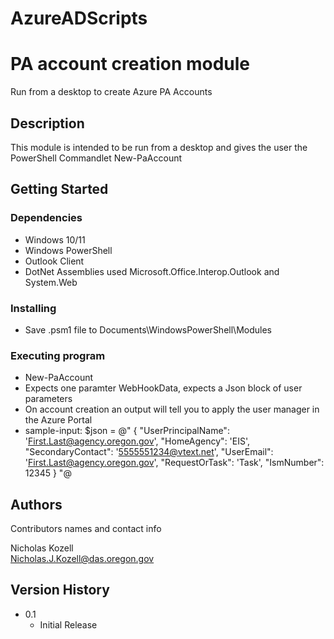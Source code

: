# AzureADScripts

# PA account creation module

Run from a desktop to create Azure PA Accounts 

## Description

This module is intended to be run from a desktop and gives the user the PowerShell Commandlet New-PaAccount

## Getting Started

### Dependencies

* Windows 10/11
* Windows PowerShell
* Outlook Client
* DotNet Assemblies used Microsoft.Office.Interop.Outlook and System.Web

### Installing

* Save .psm1 file to Documents\WindowsPowerShell\Modules

### Executing program

* New-PaAccount 
* Expects one paramter WebHookData, expects a Json block of user parameters
* On account creation an output will tell you to apply the user manager in the Azure Portal
* sample-input: 
$json = @"
{
  "UserPrincipalName": 'First.Last@agency.oregon.gov',
  "HomeAgency": 'EIS',
  "SecondaryContact": '5555551234@vtext.net',
  "UserEmail": 'First.Last@agency.oregon.gov',
  "RequestOrTask": 'Task',
  "IsmNumber": 12345
}
"@

## Authors

Contributors names and contact info

Nicholas Kozell  
Nicholas.J.Kozell@das.oregon.gov

## Version History

* 0.1
    * Initial Release
